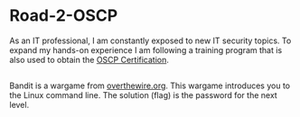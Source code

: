 # Road-2-OSCP

As an IT professional, I am constantly exposed to new IT security topics. To expand my hands-on experience I am following a training program that is also used to obtain the [OSCP Certification](https://www.offensive-security.com/pwk-oscp/).

## 

Bandit is a wargame from [overthewire.org](https://overthewire.org). This wargame introduces you to the Linux command line. The solution (flag) is the password for the next level.